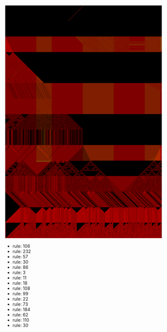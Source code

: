 ![photo](./output.png) 
 * rule: 106
* rule: 232
* rule: 57
* rule: 30
* rule: 86
* rule: 3
* rule: 11
* rule: 18
* rule: 108
* rule: 99
* rule: 22
* rule: 73
* rule: 184
* rule: 62
* rule: 110
* rule: 30
